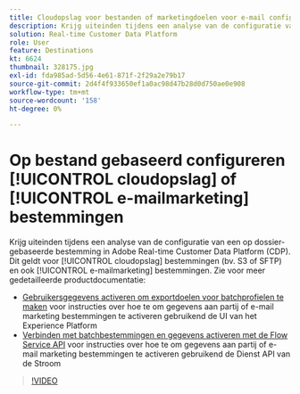 ```yaml
---
title: Cloudopslag voor bestanden of marketingdoelen voor e-mail configureren
description: Krijg uiteinden tijdens een analyse van de configuratie van een op dossier-gebaseerde bestemming in Adobe Real-Time CDP. Dit geldt voor cloudopslagbestemmingen (bijvoorbeeld S3 of SFTP) en ook voor marketingbestemmingen via e-mail.
solution: Real-time Customer Data Platform
role: User
feature: Destinations
kt: 6624
thumbnail: 328175.jpg
exl-id: fda985ad-5d56-4e61-871f-2f29a2e79b17
source-git-commit: 2d4f4f933650ef1a0ac98d47b28d0d750ae0e908
workflow-type: tm+mt
source-wordcount: '158'
ht-degree: 0%

---
```


# Op bestand gebaseerd configureren [!UICONTROL cloudopslag] of [!UICONTROL e-mailmarketing] bestemmingen

Krijg uiteinden tijdens een analyse van de configuratie van een op dossier-gebaseerde bestemming in Adobe Real-time Customer Data Platform (CDP). Dit geldt voor [!UICONTROL cloudopslag] bestemmingen (bv. S3 of SFTP) en ook [!UICONTROL e-mailmarketing] bestemmingen. Zie voor meer gedetailleerde productdocumentatie:

* [Gebruikersgegevens activeren om exportdoelen voor batchprofielen te maken](https://experienceleague.adobe.com/docs/experience-platform/destinations/ui/activate/activate-batch-profile-destinations.html) voor instructies over hoe te om gegevens aan partij of e-mail marketing bestemmingen te activeren gebruikend de UI van het Experience Platform
* [Verbinden met batchbestemmingen en gegevens activeren met de Flow Service API](https://experienceleague.adobe.com/docs/experience-platform/destinations/api/connect-activate-batch-destinations.html) voor instructies over hoe te om gegevens aan partij of e-mail marketing bestemmingen te activeren gebruikend de Dienst API van de Stroom

>[!VIDEO](https://video.tv.adobe.com/v/328175/?quality=12&learn=on)
